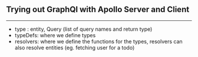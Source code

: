 ## Trying out GraphQl with Apollo Server and Client

---

- type : entity, Query (list of query names and return type)
- typeDefs: where we define types
- resolvers: where we define the functions for the types, resolvers can also resolve entities (eg. fetching user for a todo)
